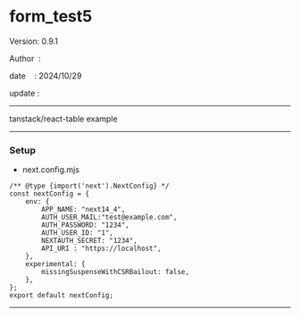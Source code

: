 ﻿# form_test5

 Version: 0.9.1

 Author  :

 date    : 2024/10/29

 update  :

***

tanstack/react-table example

***
### Setup
* next.config.mjs

```
/** @type {import('next').NextConfig} */
const nextConfig = {
    env: {
        APP_NAME: "next14_4",
        AUTH_USER_MAIL:"test@example.com",
        AUTH_PASSWORD: "1234",
        AUTH_USER_ID: "1",
        NEXTAUTH_SECRET: "1234",
        API_URI : "https://localhost",
    }, 
    experimental: {
        missingSuspenseWithCSRBailout: false,
    },
};
export default nextConfig;
```


***